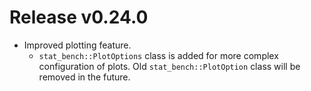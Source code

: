 # Release v0.24.0

- Improved plotting feature.
  - `stat_bench::PlotOptions` class is added for more complex configuration of plots.
    Old `stat_bench::PlotOption` class will be removed in the future.
